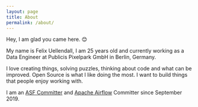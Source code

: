 ```yaml
---
layout: page
title: About
permalink: /about/
---
```


Hey, I am glad you came here. 😊

My name is Felix Uellendall, I am 25 years old and currently working as a Data Engineer at Publicis Pixelpark GmbH in Berlin, Germany.

I love creating things, solving puzzles, thinking about code and what can be improved. Open Source is what I like doing the most. I want to build things that people enjoy working with.

I am an [ASF Committer](https://www.apache.org/) and [Apache Airflow](https://github.com/apache/airflow) Committer since September 2019.
